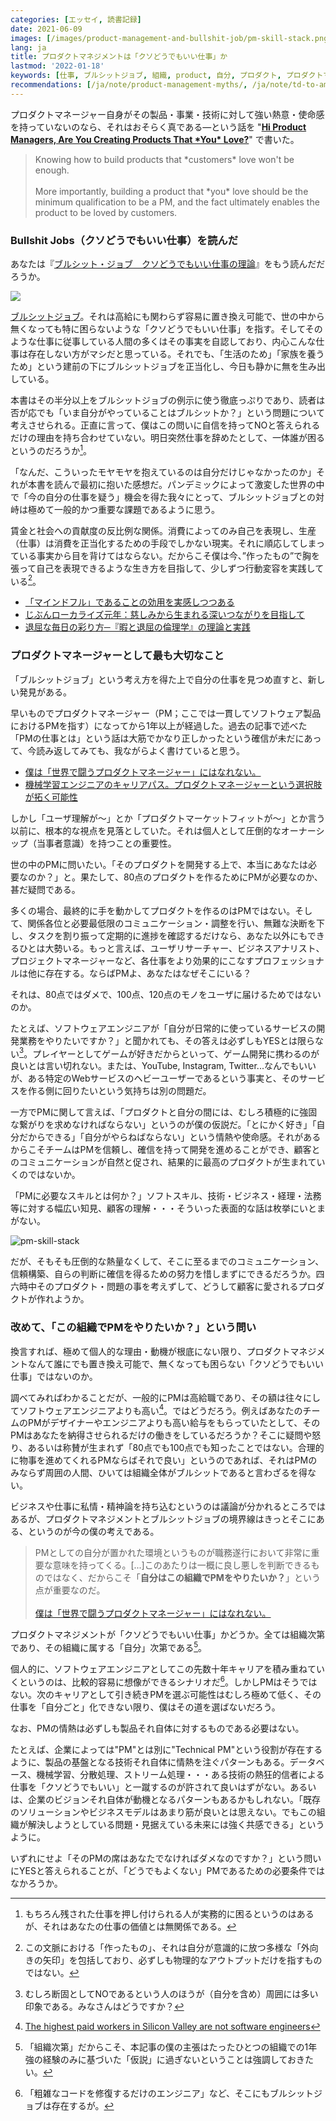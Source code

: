 ```yaml
---
categories: [エッセイ, 読書記録]
date: 2021-06-09
images: [/images/product-management-and-bullshit-job/pm-skill-stack.png]
lang: ja
title: プロダクトマネジメントは「クソどうでもいい仕事」か
lastmod: '2022-01-18'
keywords: [仕事, ブルシットジョブ, 組織, product, 自分, プロダクト, プロダクトマネージャー, エンジニア, ソフトウェア, 確信]
recommendations: [/ja/note/product-management-myths/, /ja/note/td-to-amazon/, /ja/note/first-quarter-as-a-product-manager/]
---
```


プロダクトマネージャー自身がその製品・事業・技術に対して強い熱意・使命感を持っていないのなら、それはおそらく真である&mdash;という話を "**[Hi Product Managers, Are You Creating Products That \*You\* Love?](/note/product-management-and-bullshit-job)**" で書いた。

> Knowing how to build products that \*customers\* love won't be enough.<br/><br/>More importantly, building a product that \*you\* love should be the minimum qualification to be a PM, and the fact ultimately enables the product to be loved by customers.

### Bullshit Jobs（クソどうでもいい仕事）を読んだ

あなたは『[ブルシット・ジョブ　クソどうでもいい仕事の理論](https://amzn.to/3x1IBe6)』をもう読んだだろうか。

<a href="https://www.amazon.co.jp/dp/B08Q368DRP?_encoding=UTF8&btkr=1&linkCode=li2&tag=takuti-22&linkId=4bc0a4130a94fb230bf10a8efd17f828&language=ja_JP&ref_=as_li_ss_il" target="_blank"><img border="0" src="//ws-fe.amazon-adsystem.com/widgets/q?_encoding=UTF8&ASIN=B08Q368DRP&Format=_SL160_&ID=AsinImage&MarketPlace=JP&ServiceVersion=20070822&WS=1&tag=takuti-22&language=ja_JP" ></a><img src="https://ir-jp.amazon-adsystem.com/e/ir?t=takuti-22&language=ja_JP&l=li2&o=9&a=B08Q368DRP" width="1" height="1" border="0" alt="" style="border:none !important; margin:0px !important;" />

[ブルシットジョブ](https://ja.wikipedia.org/wiki/%E3%83%96%E3%83%AB%E3%82%B7%E3%83%83%E3%83%88%E3%83%BB%E3%82%B8%E3%83%A7%E3%83%96)。それは高給にも関わらず容易に置き換え可能で、世の中から無くなっても特に困らないような「クソどうでもいい仕事」を指す。そしてそのような仕事に従事している人間の多くはその事実を自認しており、内心こんな仕事は存在しない方がマシだと思っている。それでも、「生活のため」「家族を養うため」という建前の下にブルシットジョブを正当化し、今日も静かに無を生み出している。

本書はその半分以上をブルシットジョブの例示に使う徹底っぷりであり、読者は否が応でも「いま自分がやっていることはブルシットか？」という問題について考えさせられる。正直に言って、僕はこの問いに自信を持ってNOと答えられるだけの理由を持ち合わせていない。明日突然仕事を辞めたとして、一体誰が困るというのだろうか[^1]。

「なんだ、こういったモヤモヤを抱えているのは自分だけじゃなかったのか」それが本書を読んで最初に抱いた感想だ。パンデミックによって激変した世界の中で「今の自分の仕事を疑う」機会を得た我々にとって、ブルシットジョブとの対峙は極めて一般的かつ重要な課題であるように思う。

賃金と社会への貢献度の反比例な関係。消費によってのみ自己を表現し、生産（仕事）は消費を正当化するための手段でしかない現実。それに順応してしまっている事実から目を背けてはならない。だからこそ僕は今、”作ったもの”で胸を張って自己を表現できるような生き方を目指して、少しずつ行動変容を実践している[^2]。

- [「マインドフル」であることの効用を実感しつつある](/ja/note/be-mindful/)
- [じぶんローカライズ元年：慈しみから生まれる深いつながりを目指して](/ja/note/2021/)
- [退屈な毎日の彩り方─『暇と退屈の倫理学』の理論と実践](/ja/note/boredom/)

### プロダクトマネージャーとして最も大切なこと

「ブルシットジョブ」という考え方を得た上で自分の仕事を見つめ直すと、新しい発見がある。

早いものでプロダクトマネージャー（PM；ここでは一貫してソフトウェア製品におけるPMを指す）になってから1年以上が経過した。過去の記事で述べた「PMの仕事とは」という話は大筋でかなり正しかったという確信が未だにあって、今読み返してみても、我ながらよく書けていると思う。

- [僕は「世界で闘うプロダクトマネージャー」にはなれない。](/ja/note/first-quarter-as-a-product-manager/)
- [機械学習エンジニアのキャリアパス。プロダクトマネージャーという選択肢が拓く可能性](https://offers.jp/media/sidejob/workstyle/a_1905)

しかし「ユーザ理解が〜」とか「プロダクトマーケットフィットが〜」とか言う以前に、根本的な視点を見落としていた。それは個人として圧倒的なオーナーシップ（当事者意識）を持つことの重要性。

世の中のPMに問いたい。「そのプロダクトを開発する上で、本当にあなたは必要なのか？」と。果たして、80点のプロダクトを作るためにPMが必要なのか、甚だ疑問である。

多くの場合、最終的に手を動かしてプロダクトを作るのはPMではない。そして、関係各位と必要最低限のコミュニケーション・調整を行い、無難な決断を下し、タスクを割り振って定期的に進捗を確認するだけなら、あなた以外にもできるひとは大勢いる。もっと言えば、ユーザリサーチャー、ビジネスアナリスト、プロジェクトマネージャーなど、各仕事をより効果的にこなすプロフェッショナルは他に存在する。ならばPMよ、あなたはなぜそこにいる？

それは、80点ではダメで、100点、120点のモノをユーザに届けるためではないのか。

たとえば、ソフトウェアエンジニアが「自分が日常的に使っているサービスの開発業務をやりたいですか？」と聞かれても、その答えは必ずしもYESとは限らない[^3]。プレイヤーとしてゲームが好きだからといって、ゲーム開発に携わるのが良いとは言い切れない。または、YouTube, Instagram, Twitter...なんでもいいが、ある特定のWebサービスのヘビーユーザーであるという事実と、そのサービスを作る側に回りたいという気持ちは別の問題だ。

一方でPMに関して言えば、「プロダクトと自分の間には、むしろ積極的に強固な繋がりを求めなければならない」というのが僕の仮説だ。「とにかく好き」「自分だからできる」「自分がやらねばならない」という情熱や使命感。それがあるからこそチームはPMを信頼し、確信を持って開発を進めることができ、顧客とのコミュニケーションが自然と促され、結果的に最高のプロダクトが生まれていくのではないか。

「PMに必要なスキルとは何か？」ソフトスキル、技術・ビジネス・経理・法務等に対する幅広い知見、顧客の理解・・・そういった表面的な話は枚挙にいとまがない。

![pm-skill-stack](/images/product-management-and-bullshit-job/pm-skill-stack.png)

だが、そもそも圧倒的な熱量なくして、そこに至るまでのコミュニケーション、信頼構築、自らの判断に確信を得るための努力を惜しまずにできるだろうか。四六時中そのプロダクト・問題の事を考えずして、どうして顧客に愛されるプロダクトが作れようか。

### 改めて、「この組織でPMをやりたいか？」という問い

換言すれば、極めて個人的な理由・動機が根底にない限り、プロダクトマネジメントなんて誰にでも置き換え可能で、無くなっても困らない「クソどうでもいい仕事」ではないのか。

調べてみればわかることだが、一般的にPMは高給職であり、その額は往々にしてソフトウェアエンジニアよりも高い[^4]。ではどうだろう。例えばあなたのチームのPMがデザイナーやエンジニアよりも高い給与をもらっていたとして、そのPMはあなたを納得させられるだけの働きをしているだろうか？そこに疑問や怒り、あるいは称賛が生まれず「80点でも100点でも知ったことではない。合理的に物事を進めてくれるPMならばそれで良い」というのであれば、それはPMのみならず周囲の人間、ひいては組織全体がブルシットであると言わざるを得ない。

ビジネスや仕事に私情・精神論を持ち込むというのは議論が分かれるところではあるが、プロダクトマネジメントとブルシットジョブの境界線はきっとそこにある、というのが今の僕の考えである。

> PMとしての自分が置かれた環境というものが職務遂行において非常に重要な意味を持ってくる。[...]このあたりは一概に良し悪しを判断できるものではなく、だからこそ「**自分はこの組織でPMをやりたいか？**」という点が重要なのだ。<br/><br/>[僕は「世界で闘うプロダクトマネージャー」にはなれない。](/ja/note/first-quarter-as-a-product-manager/)

プロダクトマネジメントが「クソどうでもいい仕事」かどうか。全ては組織次第であり、その組織に属する「自分」次第である[^5]。

個人的に、ソフトウェアエンジニアとしてこの先数十年キャリアを積み重ねていくというのは、比較的容易に想像ができるシナリオだ[^6]。しかしPMはそうではない。次のキャリアとして引き続きPMを選ぶ可能性はむしろ極めて低く、その仕事を「自分ごと」化できない限り、僕はその道を選ばないだろう。

なお、PMの情熱は必ずしも製品それ自体に対するものである必要はない。

たとえば、企業によっては"PM"とは別に"Technical PM"という役割が存在するように、製品の基盤となる技術それ自体に情熱を注ぐパターンもある。データベース、機械学習、分散処理、ストリーム処理・・・ある技術の熱狂的信者による仕事を「クソどうでもいい」と一蹴するのが許されて良いはずがない。あるいは、企業のビジョンそれ自体が動機となるパターンもあるかもしれない。「既存のソリューションやビジネスモデルはあまり筋が良いとは思えない。でもこの組織が解決しようとしている問題・見据えている未来には強く共感できる」というように。

いずれにせよ「そのPMの席はあなたでなければダメなのですか？」という問いにYESと答えられることが、「どうでもよくない」PMであるための必要条件ではなかろうか。

[^1]: もちろん残された仕事を押し付けられる人が実務的に困るというのはあるが、それはあなたの仕事の価値とは無関係である。
[^2]: この文脈における「作ったもの」、それは自分が意識的に放つ多様な「外向きの矢印」を包括しており、必ずしも物理的なアウトプットだけを指すものではない。
[^3]: むしろ断固としてNOであるという人のほうが（自分を含め）周囲には多い印象である。みなさんはどうですか？
[^4]: [The highest paid workers in Silicon Valley are not software engineers](https://qz.com/766658/the-highest-paid-workers-in-silicon-valley-are-not-software-engineers/)
[^5]: 「組織次第」だからこそ、本記事の僕の主張はたったひとつの組織での1年強の経験のみに基づいた「仮説」に過ぎないということは強調しておきたい。
[^6]: 「粗雑なコードを修復するだけのエンジニア」など、そこにもブルシットジョブは存在するが。